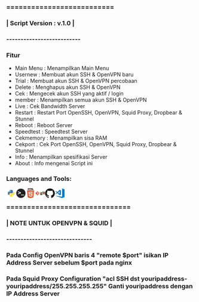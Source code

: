 ### ==========================
### | Script Version : v.1.0 |
### --------------------------

### Fitur
- Main Menu : Menampilkan Main Menu
- Usernew   : Membuat akun SSH & OpenVPN baru
- Trial     : Membuat akun SSH & OpenVPN percobaan
- Delete    : Menghapus akun SSH & OpenVPN
- Cek       : Mengecek akun SSH yang aktif / login
- member    : Menampilkan semua akun SSH & OpenVPN
- Live      : Cek Bandwidth Server
- Restart   : Restart Port OpenSSH, OpenVPN, Squid Proxy, Dropbear & Stunnel
- Reboot    : Reboot Server
- Speedtest : Speedtest Server
- Cekmemory : Menampilkan sisa RAM
- Cekport   : Cek Port OpenSSH, OpenVPN, Squid Proxy, Dropbear & Stunnel
- Info      : Menampilkan spesifikasi Server
- About     : Info mengenai Script ini

### Languages and Tools:

<img align="left" alt="Python" width="26px" src="https://raw.githubusercontent.com/github/explore/80688e429a7d4ef2fca1e82350fe8e3517d3494d/topics/python/python.png" />
<img align="left" alt="Terminal" width="26px" src="https://raw.githubusercontent.com/github/explore/80688e429a7d4ef2fca1e82350fe8e3517d3494d/topics/terminal/terminal.png" />
<img align="left" alt="HTML5" width="26px" src="https://raw.githubusercontent.com/github/explore/80688e429a7d4ef2fca1e82350fe8e3517d3494d/topics/html/html.png" />
<img align="left" alt="Git" width="26px" src="https://raw.githubusercontent.com/github/explore/80688e429a7d4ef2fca1e82350fe8e3517d3494d/topics/git/git.png" />
<img align="left" alt="GitHub" width="26px" src="https://raw.githubusercontent.com/github/explore/78df643247d429f6cc873026c0622819ad797942/topics/github/github.png" />
<img align="left" alt="Visual Studio Code" width="26px" src="https://raw.githubusercontent.com/github/explore/80688e429a7d4ef2fca1e82350fe8e3517d3494d/topics/visual-studio-code/visual-studio-code.png" />

<br />

### ==============================
### | NOTE UNTUK OPENVPN & SQUID |
### ------------------------------

### Pada Config OpenVPN baris 4 "remote $port" isikan IP Address Server sebelum $port pada nginx

### Pada Squid Proxy Configuration "acl SSH dst youripaddress-youripaddress/255.255.255.255" Ganti youripaddress dengan IP Address Server